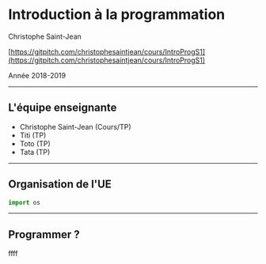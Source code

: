 # Introduction à la programmation

Christophe Saint-Jean

[https://gitpitch.com/christophesaintjean/cours/IntroProgS1](https://gitpitch.com/christophesaintjean/cours/IntroProgS1)

Année 2018-2019

---
## L'équipe enseignante

* Christophe Saint-Jean (Cours/TP)
* Titi (TP)
* Toto (TP)
* Tata (TP)

---

## Organisation de l'UE

```python
import os
```

---

## Programmer ?

ffff
<!--stackedit_data:
eyJoaXN0b3J5IjpbNzYzMTIwMzI1XX0=
-->
